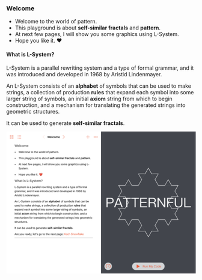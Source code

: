 ### Welcome
* Welcome to the world of pattern. 
* This playground is about **self-similar fractals** and **pattern**.
* At next few pages, I will show you some graphics using L-System. 
* Hope you like it. ❤️

#### What is L-System?
L-System is a parallel rewriting system and a type of formal grammar, and it was introduced and developed in 1968 by Aristid Lindenmayer. 

An L-System consists of an **alphabet** of symbols that can be used to make strings, a collection of production **rules** that expand each symbol into some larger string of symbols, an initial **axiom** string from which to begin construction, and a mechanism for translating the generated strings into geometric structures. 

It can be used to generate **self-similar fractals**. 

![intro](Images/img_0081.png)
